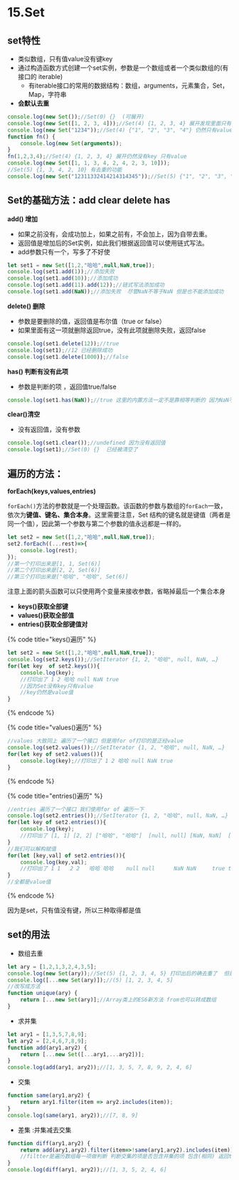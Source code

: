 # 15.Set

## set特性

* 类似数组，只有值value没有键key
* 通过构造函数方式创建一个set实例，参数是一个数组或者一个类似数组的\(有接口的 iterable\)
  * 有iterable接口的常用的数据结构：数组，arguments，元素集合，Set，Map，字符串
* **会默认去重**

```javascript
console.log(new Set());//Set(0) {}  (可展开)
console.log(new Set([1, 2, 3, 4]));//Set(4) {1, 2, 3, 4} 展开发现里面只有value没有key
console.log(new Set("1234"));//Set(4) {"1", "2", "3", "4"} 仍然只有value没有key
function fn() {
    console.log(new Set(arguments));
}
fn(1,2,3,4);//Set(4) {1, 2, 3, 4} 展开仍然没有key 只有value
console.log(new Set([1, 1, 3, 4, 2, 4, 2, 3, 10]));
//Set(5) {1, 3, 4, 2, 10} 有去重的功能
console.log(new Set("12311332414214314345"));//Set(5) {"1", "2", "3", "4", "5"} 去重
```

## Set的基础方法：add clear delete has

**add\(\) 增加**

* 如果之前没有，会成功加上，如果之前有，不会加上，因为自带去重。
* 返回值是增加后的Set实例，如此我们根据返回值可以使用链式写法。
* add参数只有一个，写多了不好使

```javascript
let set1 = new Set([1,2,"哈哈",null,NaN,true]);
console.log(set1.add(1));//添加失败
console.log(set1.add(10));//添加成功
console.log(set1.add(11).add(12));//链式写法添加成功
console.log(set1.add(NaN));//添加失败  尽管NaN不等于NaN 但是也不能添加成功
```

**delete\(\) 删除**

* 参数是要删除的值，返回值是布尔值（true or false）
* 如果里面有这一项就删除返回true，没有此项就删除失败，返回false

```javascript
console.log(set1.delete(12));//true
console.log(set1);//12 已经删除成功
console.log(set1.delete(1000));//false
```

**has\(\) 判断有没有此项**

* 参数是判断的项 ，返回值true/false

```javascript
console.log(set1.has(NaN));//true 这里的内置方法一定不是靠相等判断的 因为NaN不等于NaN
```

**clear\(\)清空**

* 没有返回值，没有参数

```javascript
console.log(set1.clear());//undefined 因为没有返回值
console.log(set1);//Set(0) {}  已经被清空了
```

## 遍历的方法：

**forEach\(keys,values,entries\)**

`forEach()`方法的参数就是一个处理函数。该函数的参数与数组的`forEach`一致，依次为**键值、键名、集合本身**。这里需要注意，Set 结构的键名就是键值（两者是同一个值），因此第一个参数与第二个参数的值永远都是一样的。

```javascript
let set2 = new Set([1,2,"哈哈",null,NaN,true]);
set2.forEach((...rest)=>{
    console.log(rest);
});
//第一个打印出来是[1, 1, Set(6)]
//第二个打印出来是[2, 2, Set(6)]
//第三个打印出来是["哈哈", "哈哈", Set(6)]
```

注意上面的箭头函数可以只使用两个变量来接收参数，省略掉最后一个集合本身

* **keys\(\)获取全部键**
* **values\(\)获取全部值**
* **entries\(\)获取全部键值对**

{% code title="keys\(\)遍历" %}
```javascript
let set2 = new Set([1,2,"哈哈",null,NaN,true]);
console.log(set2.keys());//SetIterator {1, 2, "哈哈", null, NaN, …}
for(let key  of set2.keys()){
    console.log(key);
    //打印出了 1 2 哈哈 null NaN true
    //因为Set没有key只有value
    //key仍然是value值
}
```
{% endcode %}

{% code title="values\(\)遍历" %}
```javascript
//values 大致同上 遍历了一个接口 但是用for of打印的是正经value
console.log(set2.values());//SetIterator {1, 2, "哈哈", null, NaN, …}
for(let key of set2.values()){
    console.log(key);//打印出了 1 2 哈哈 null NaN true
}
```
{% endcode %}

{% code title="entries\(\)遍历" %}
```javascript
//entries 遍历了一个接口 我们使用for of 遍历一下
console.log(set2.entries());//SetIterator {1, 2, "哈哈", null, NaN, …}
for(let key of set2.entries()){
    console.log(key);
    //打印出了 [1, 1] [2, 2] ["哈哈", "哈哈"]  [null, null] [NaN, NaN]  [true, true]
}
//我们可以解构赋值
for(let [key,val] of set2.entries()){
    console.log(key,val);
    //打印出了 1 1   2 2   哈哈 哈哈    null null      NaN NaN     true true
}
//全都是value值
```
{% endcode %}

因为是set，只有值没有键，所以三种取得都是值

## set的用法

* 数组去重

```javascript
let ary = [1,2,1,3,2,4,3,5];
console.log(new Set(ary));//Set(5) {1, 2, 3, 4, 5} 打印出后的确去重了  但是不是数组了 我们还得把它变成数组
console.log([...new Set(ary)]);//(5) [1, 2, 3, 4, 5]
//改写成方法
function unique(ary) {
    return [...new Set(ary)];//Array类上的ES6新方法 from也可以转成数组
}
```

* 求并集

```javascript
let ary1 = [1,3,5,7,8,9];
let ary2 = [2,4,6,7,8,9];
function add(ary1,ary2) {
    return [...new Set([...ary1,...ary2])];
}
console.log(add(ary1, ary2));//[1, 3, 5, 7, 8, 9, 2, 4, 6]
```

* 交集

```javascript
function same(ary1,ary2) {
    return ary1.filter(item => ary2.includes(item));
}
console.log(same(ary1, ary2));//[7, 8, 9]
```

* 差集 :并集减去交集

```javascript
function diff(ary1,ary2) {
    return add(ary1,ary2).filter(item=>!same(ary1,ary2).includes(item));
    //filtter是遍历数组每一项做判断 判断交集的项是否包含并集的项 包含(相同) 返回true 再取反返回false
}
console.log(diff(ary1, ary2));//[1, 3, 5, 2, 4, 6]
```

